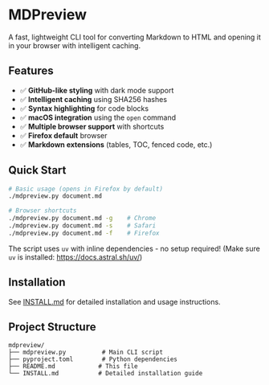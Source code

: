 # MDPreview

A fast, lightweight CLI tool for converting Markdown to HTML and opening it in your browser with intelligent caching.

## Features

- ✅ **GitHub-like styling** with dark mode support
- ✅ **Intelligent caching** using SHA256 hashes
- ✅ **Syntax highlighting** for code blocks
- ✅ **macOS integration** using the `open` command
- ✅ **Multiple browser support** with shortcuts
- ✅ **Firefox default** browser
- ✅ **Markdown extensions** (tables, TOC, fenced code, etc.)

## Quick Start

```bash
# Basic usage (opens in Firefox by default)
./mdpreview.py document.md

# Browser shortcuts
./mdpreview.py document.md -g    # Chrome
./mdpreview.py document.md -s    # Safari
./mdpreview.py document.md -f    # Firefox
```

The script uses `uv` with inline dependencies - no setup required! (Make sure `uv` is installed: https://docs.astral.sh/uv/)

## Installation

See [INSTALL.md](INSTALL.md) for detailed installation and usage instructions.

## Project Structure

```
mdpreview/
├── mdpreview.py          # Main CLI script
├── pyproject.toml        # Python dependencies
├── README.md            # This file
└── INSTALL.md           # Detailed installation guide
```
